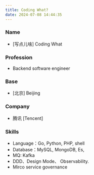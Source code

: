 ```yaml
---
title: Coding What?
date: 2024-07-08 14:44:35
---
```


### Name
- [写点儿啥] Coding What

### Profession
- Backend software engineer


### Base
- [北京] Beijing

### Company
- 腾讯 [Tencent]

### Skills
- Language：Go, Python, PHP, shell
- Database：MySQL, MongoDB, Es,
- MQ: Kafka 
- DDD、Design Mode、 Observability.
- Mirco service governance




